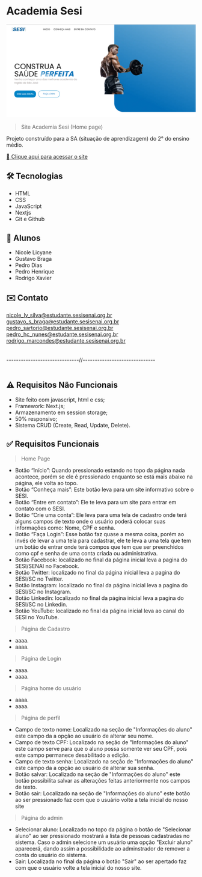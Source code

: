 # Academia Sesi

![preview](./.github/preview.png)

> Site Academia Sesi (Home page)

Projeto construído para a SA (situação de aprendizagem) do 2° do ensino médio.

[🔗 Clique aqui para acessar o site](https://app-academia.vercel.app/)

## 🛠️ Tecnologias 

- HTML
- CSS
- JavaScript
- Nextjs
- Git e Github

## 👥 Alunos

- Nicole Licyane
- Gustavo Braga
- Pedro Dias
- Pedro Henrique
- Rodrigo Xavier


## ✉️ Contato

nicole_lv_silva@estudante.sesisenai.org.br<br>
gustavo_s_braga@estudante.sesisenai.org.br<br>
pedro_sartorio@estudante.sesisenai.org.br<br>
pedro_hc_nunes@estudante.sesisenai.org.br<br>
rodrigo_marcondes@estudante.sesisenai.org.br<br>
<br>
<br>
------------------------------//------------------------------
<br>
<br>

## ⚠️ Requisitos Não Funcionais
- Site feito com javascript, html e css;<br>
- Framework: Next.js;<br>
- Armazenamento em session storage;<br>
- 50% responsivo;<br>
- Sistema CRUD (Create, Read, Update, Delete).<br>


## ✅ Requisitos Funcionais
> Home Page

- Botão “Início”: Quando pressionado estando no topo da página nada acontece, porém se ele é pressionado enquanto se está mais abaixo na página, ele volta ao topo.<br>
- Botão “Conheça mais”: Este botão leva para um site informativo sobre o SESI.<br>
- Botão “Entre em contato”: Ele te leva para um site para entrar em contato com o SESI.<br>
- Botão “Crie uma conta”: Ele leva para uma tela de cadastro onde terá alguns campos de texto onde o usuário poderá colocar suas informações como: Nome, CPF e senha.<br>
- Botão “Faça Login”: Esse botão faz quase a mesma coisa, porém ao invés de levar a uma tela para cadastrar, ele te leva a uma tela que tem um botão de entrar onde terá compos que tem que ser preenchidos como cpf e senha de uma conta criada ou administrativa.<br>
- Botão Facebook: localizado no final da página inicial leva a pagina do SESI/SENAI no Facebook.<br>
- Botão Twitter: localizado no final da página inicial leva a pagina do SESI/SC no Twitter.<br>
- Botão Instagram: localizado no final da página inicial leva a pagina do SESI/SC no Instagram.<br>
- Botão Linkedin: localizado no final da página inicial leva a pagina do SESI/SC no Linkedin.<br>
- Botão YouTube: localizado no final da página inicial leva ao canal do SESI no YouTube.<br>


> Página de Cadastro

- aaaa.<br>
- aaaa.<br>

> Página de Login

- aaaa.<br>
- aaaa.<br>

> Página home do usuário

- aaaa.<br>
- aaaa.<br>

> Página de perfil

- Campo de texto nome: Localizado na seção de "Informações do aluno" este campo da a opção ao usuário de alterar seu nome.<br>
- Campo de texto CPF: Localizado na seção de "Informações do aluno" este campo serve para que o aluno possa somente ver seu CPF, pois este campo permanece desabilitado a edição.<br>
- Campo de texto senha: Localizado na seção de "Informações do aluno" este campo da a opção ao usuário de alterar sua senha.<br>
- Botão salvar: Localizado na seção de "Informações do aluno" este botão possibilita salvar as alterações feitas anteriormente nos campos de texto.
- Botão sair: Localizado na seção de "Informações do aluno" este botão ao ser pressionado faz com que o usuário volte a tela inicial do nosso site

> Página do admin

- Selecionar aluno: Localizado no topo da página o botão de "Selecionar aluno" ao ser pressionado mostrará a lista de pessoas cadastradas no sistema. Caso o admin selecione um usuário uma opção "Excluir aluno" aparecerá, dando assim a possibilidade ao adminstrador de remover a conta do usuário do sistema.<br>
- Sair: Localizada no final da página o botão "Sair" ao ser apertado faz com que o usuário volte a tela inicial do nosso site.<br>
